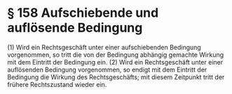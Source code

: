 # § 158 Aufschiebende und auflösende Bedingung
(1) Wird ein Rechtsgeschäft unter einer aufschiebenden Bedingung vorgenommen, so tritt die von der Bedingung abhängig gemachte Wirkung mit dem Eintritt der Bedingung ein.
(2) Wird ein Rechtsgeschäft unter einer auflösenden Bedingung vorgenommen, so endigt mit dem Eintritt der Bedingung die Wirkung des Rechtsgeschäfts; mit diesem Zeitpunkt tritt der frühere Rechtszustand wieder ein.
